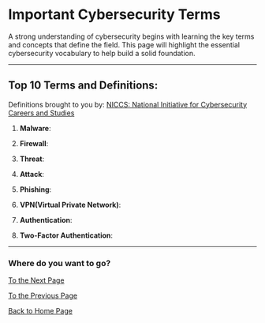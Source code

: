 # Important Cybersecurity Terms 
A strong understanding of cybersecurity begins with learning the key terms and concepts that define the field. This page will highlight the essential cybersecurity vocabulary to help build a solid foundation.

---
## Top 10 Terms and Definitions: 
Definitions brought to you by: [NICCS: National Initiative for Cybersecurity Careers and Studies](https://niccs.cisa.gov/cybersecurity-career-resources/vocabulary#explore-terms-a-glossary-of-common-cybersecurity-words-and-phrases)

1. **Malware**:
   
2. **Firewall**:
   
3. **Threat**:
   
4. **Attack**:
   
5. **Phishing**:
   
6. **VPN(Virtual Private Network)**:
   
7. **Authentication**:
   
8. **Two-Factor Authentication**:



---
### Where do you want to go?
[To the Next Page](practice.md)

[To the Previous Page](introduction.md)

[Back to Home Page](README.md)


